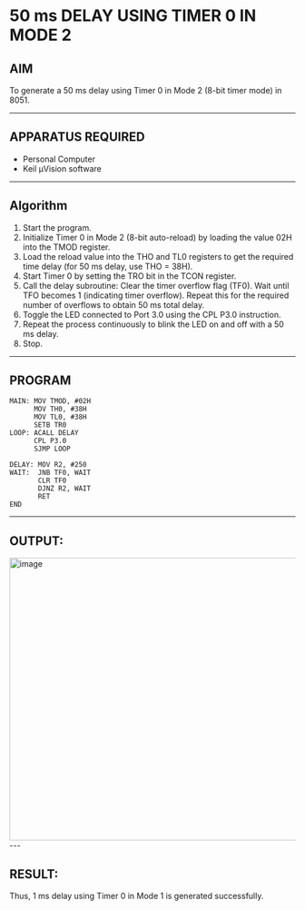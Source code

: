 # 50 ms DELAY USING TIMER 0 IN MODE 2

## AIM
To generate a 50 ms delay using Timer 0 in Mode 2 (8-bit timer mode) in 8051.

---
## APPARATUS REQUIRED
- Personal Computer  
- Keil µVision software

---
## Algorithm
1. Start the program.
2. Initialize Timer 0 in Mode 2 (8-bit auto-reload) by loading the value 02H into the TMOD register.
3. Load the reload value into the THO and TL0 registers to get the required time delay (for 50 ms delay, use THO = 38H).
4. Start Timer 0 by setting the TRO bit in the TCON register.
5. Call the delay subroutine:
Clear the timer overflow flag (TF0).
Wait until TFO becomes 1 (indicating timer overflow).
Repeat this for the required number of overflows to obtain 50 ms total delay.
6. Toggle the LED connected to Port 3.0 using the CPL P3.0 instruction.
7. Repeat the process continuously to blink the LED on and off with a 50 ms delay.
8. Stop.
---
## PROGRAM

```ORG 0000H
MAIN: MOV TMOD, #02H
      MOV TH0, #38H
      MOV TL0, #38H
      SETB TR0
LOOP: ACALL DELAY
      CPL P3.0
      SJMP LOOP

DELAY: MOV R2, #250
WAIT:  JNB TF0, WAIT
       CLR TF0
       DJNZ R2, WAIT
       RET
END

```
---
## OUTPUT:
<img width="1086" height="498" alt="image" src="https://github.com/user-attachments/assets/72e28dd2-73b7-4be9-a55b-141f3fcc554c" />
---

## RESULT:
Thus, 1 ms delay using Timer 0 in Mode 1 is generated successfully.
